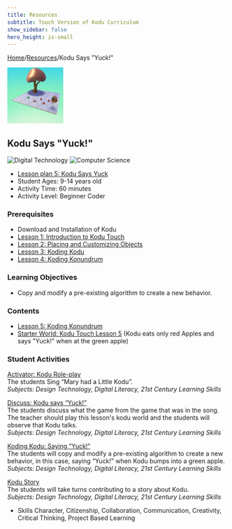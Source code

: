 ```yaml
---
title: Resources
subtitle: Touch Version of Kodu Curriculum
show_sidebar: false
hero_height: is-small
---
```


[Home](..)/[Resources](.)/Kodu Says "Yuck!"

[![](kodu_says_yuck.png)](https://worlds.kodugamelab.com/world/dxFmr9cZLkGWeFv2y_1mrw==)

## Kodu Says "Yuck!"
![Digital Technology](dt.png) ![Computer Science](cs.png)

* [Lesson plan 5: Kodu Says Yuck](Kodu_Touch_Primer_Lesson_5.pdf)
* Student Ages: 9-14 years old
* Activity Time: 60 minutes
* Activity Level: Beginner Coder

### Prerequisites 
* Download and Installation of Kodu
* [Lesson 1: Introduction to Kodu Touch](introduction_to_kod_touch)
* [Lesson 2: Placing and Customizing Objects](placing_and_customizing_objects)
* [Lesson 3: Koding Kodu](koding_kodu)
* [Lesson 4: Koding Konundrum](koding_konundrum)

### Learning Objectives
* Copy and modify a pre-existing algorithm to create a new behavior.

### Contents
* [Lesson 5: Koding Konundrum](Kodu_Touch_Primer_Lesson_5.pdf#page=1)
* [Starter World: Kodu Touch Lesson 5](https://worlds.kodugamelab.com/world/d1C-Gtyys0ulxN4TVHRMrg==) (Kodu eats only red Apples and says "Yuck!" when at the green apple) 

### Student Activities
[Activator: Kodu Role-play](Kodu_Touch_Primer_Lesson_5.pdf#page=1)<br>
The students Sing “Mary had a Little Kodu”.<br>
*Subjects: Design Technology, Digital Literacy, 21st Century Learning Skills*

[Discuss: Kodu says “Yuck!”](Kodu_Touch_Primer_Lesson_5.pdf#page=1)<br>
The students discuss what the game from the game that was in the song. The teacher should play this lesson's kodu world and the students will observe that Kodu talks.<br>
*Subjects: Design Technology, Digital Literacy, 21st Century Learning Skills*

[Koding Kodu: Saying “Yuck!”](Kodu_Touch_Primer_Lesson_5.pdf#page=1)<br>
The students will copy and modify a pre-existing algorithm to create a new behavior, in this case, saying “Yuck!” when Kodu bumps into a green apple.<br>
*Subjects: Design Technology, Digital Literacy, 21st Century Learning Skills*

[Kodu Story](Kodu_Touch_Primer_Lesson_5.pdf#page=2)<br>
The students will take turns contributing to a story about Kodu.<br>
*Subjects: Design Technology, Digital Literacy, 21st Century Learning Skills*

* Skills
Character,
Citizenship,
Collaboration,
Communication,
Creativity,
Critical Thinking,
Project Based Learning 




